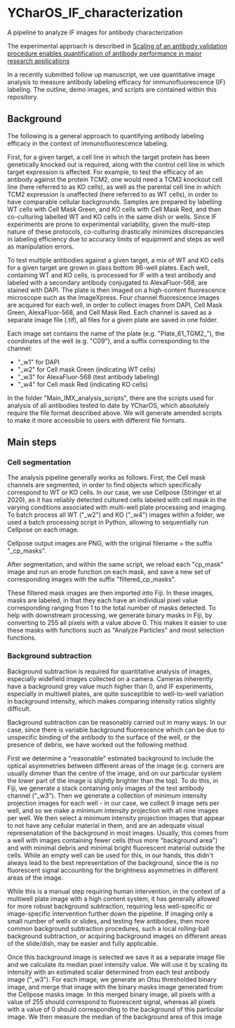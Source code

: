 # YCharOS_IF_characterization
A pipeline to analyze IF images for antibody characterization

The experimental approach is described in [Scaling of an antibody validation procedure enables quantification of antibody performance in major research applications](https://elifesciences.org/articles/91645)


In a recently submitted follow up manuscript, we use quantitative image analysis to measure antibody labeling efficacy for immunofluorescence (IF) labeling. The outline, demo images, and scripts are contained within this repository. 


## Background
The following is a general approach to quantifying antibody labeling efficacy in the context of immunofluorescence labeling. 

First, for a given target, a cell line in which the target protein has been genetically knocked out is required, along with the control cell line in which target expression is affected. For example, to test the efficacy of an antibody against the protein TCM2, one would need a TCM2 knockout cell line (here referred to as KO cells), as well as the parental cell line in which TCM2 expression is unaffected (here referred to as WT cells), in order to have comparable cellular backgrounds. Samples are prepared by labelling WT cells with Cell Mask Green, and KO cells with Cell Mask Red, and then co-culturing labelled WT and KO cells in the same dish or wells. Since IF experiments are prone to experimental variability, given the multi-step nature of these protocols, co-culturing drastically minimizes discrepancies in labeling efficiency due to accuracy limits of equipment and steps as well as manipulation errors.

To test multiple antibodies against a given target, a mix of WT and KO cells for a given target are grown in glass bottom 96-well plates. Each well, containing WT and KO cells, is processed for IF with a test antibody and labeled with a secondary antibody conjugated to AlexaFluor-568, are stained with DAPI. The plate is then imaged on a high-content fluorescence microscope such as the ImageXpress. Four channel fluorescence images are acquired for each well, in order to collect images from DAPI, Cell Mask Green, AlexaFluor-568, and Cell Mask Red. Each channel is saved as a separate image file (.tif), all files for a given plate are saved in one folder. 

Each image set contains the name of the plate (e.g. "Plate_61_TGM2_"), the coordinates of the well (e.g. "C09"), and a suffix corresponding to the channel: 
* "_w1" for DAPI
* "_w2" for Cell mask Green (indicating WT cells)
* "_w3" for AlexaFluor-568  (test antibody labeling)
* "_w4" for Cell mask Red (indicating KO cells)


In the folder "Main_IMX_analysis_scripts", there are the scripts used for analysis of all antibodies tested to date by YCharOS, which absolutely require the file format described above. We will generate amended scripts to make it more accessible to users with different file formats. 


## Main steps

### Cell segmentation

The analysis pipeline generally works as follows. First, the Cell mask channels are segmented, in order to find objects which specifically correspond to WT or KO cells. In our case, we use Cellpose (Stringer et al 2020), as it has reliably detected cultured cells labeled with cell mask in the varying conditions associated with multi-well plate processing and imaging. To batch process all WT ("_w2") and KO ("_w4") images within a folder, we used a batch processing script in Python, allowing to sequentially run Cellpose on each image. 

Cellpose output images are PNG, with the original filename + the suffix "_cp_masks".

After segmentation, and within the same script, we reload each "cp_mask" image and run an erode function on each mask, and save a new set of corresponding images with the suffix "filtered_cp_masks". 

These filtered mask images are then imported into Fiji. In these images, masks are labeled, in that they each have an individual pixel value corresponding ranging from 1 to the total number of masks detected. To help with downstream processing, we generate binary masks in Fiji, by converting to 255 all pixels with a value above 0. This makes it easier to use these masks with functions such as "Analyze Particles" and most selection functions.





### Background subtraction

Background subtraction is required for quantitative analysis of images, especially widefield images collected on a camera. Cameras inherently have a background grey value much higher than 0, and IF experiments, especially in multiwell plates, are quite susceptible to well-to-well variation in background intensity, which makes comparing intensity ratios slightly difficult.

Background subtraction can be reasonably carried out in many ways. In our case, since there is variable background fluorescence which can be due to unspecific binding of the antibody to the surface of the well, or the presence of debris, we have worked out the following method. 

First we determine a "reasonable" estimated background to include the optical asymmetries between different areas of the image (e.g. corners are usually dimmer than the centre of the image, and on our particular system the lower part of the image is slightly brighter than the top). To do this, in Fiji, we generate a stack containing only images of the test antibody channel ("_w3"). Then we generate a collection of minimum intensity projection images for each well - in our case, we collect 9 image sets per well, and so we make a minimum intensity projection with all nine images per well. We then select a minimum intensity projection images that appear to not have any cellular material in them, and are an adequate visual represenatation of the background in most images. Usually, this comes from a well with images containing fewer cells (thus more "background area") and with minimal debris and minimal bright fluorescent material outside the cells. While an empty well can be used for this, in our hands, this didn't always lead to the best representation of the background, since the is no fluorescent signal accounting for the brightness asymmetries in different areas of the image. 

While this is a manual step requiring human intervention, in the context of a multiwell plate image with a high content system, it has generally allowed for more robust background subtraction, requiring less well-specific or image-specific intervention further down the pipeline. If imaging only a small number of wells or slides, and testing few antibodies, then more common background subtraction procedures, such a local rolling-ball background subtraction, or acquiring background images on different areas of the slide/dish, may be easier and fully applicable.


Once this background image is selected  we save it as a separate image file and we calculate its median pixel intensity value. We will use it by scaling its intensity with an estimated scalar determined from each test antibody image ("_w3"). For each image, we generate an Otsu thresholded binary image, and merge that image with the binary masks image generated from the Cellpose masks image. In this merged binary image, all pixels with a value of 255 should correspond to fluorescent signal, whereas all pixels with a value of 0 should corresponding to the background of this particular image. We then measure the median of the background area of this image







